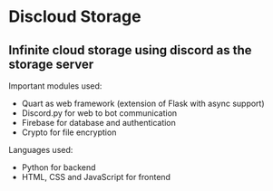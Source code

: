 # Discloud Storage
## Infinite cloud storage using discord as the storage server

Important modules used:
- Quart as web framework (extension of Flask with async support)
- Discord.py for web to bot communication
- Firebase for database and authentication
- Crypto for file encryption

Languages used:
- Python for backend
- HTML, CSS and JavaScript for frontend
